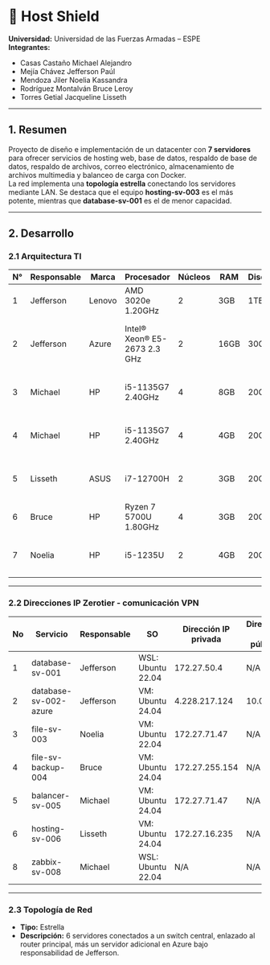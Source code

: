 # 📄 Host Shield

**Universidad:** Universidad de las Fuerzas Armadas – ESPE  
**Integrantes:**

- Casas Castaño Michael Alejandro
- Mejía Chávez Jefferson Paúl
- Mendoza Jiler Noelia Kassandra
- Rodríguez Montalván Bruce Leroy
- Torres Getial Jacqueline Lisseth

---

## 1. Resumen

Proyecto de diseño e implementación de un datacenter con **7 servidores** para ofrecer servicios de hosting web, base de datos, respaldo de base de datos, respaldo de archivos, correo electrónico, almacenamiento de archivos multimedia y balanceo de carga con Docker.  
La red implementa una **topología estrella** conectando los servidores mediante LAN. Se destaca que el equipo **hosting-sv-003** es el más potente, mientras que **database-sv-001** es el de menor capacidad.

---

## 2. Desarrollo

### 2.1 Arquitectura TI

| N°  | Responsable | Marca  | Procesador            | Núcleos | RAM   | Disco  | SO                             | ID              | Servicio        | Virtualización  |
| --- | ----------- | ------ | --------------------- | ------- | ----- | ------ | ------------------------------ | --------------- | --------------- | --------------- |
| 1   | Jefferson   | Lenovo | AMD 3020e 1.20GHz     | 2       | 3GB   | 1TB    | Ubuntu 22.04 (WSL)              | database-sv-001 | Base de datos   | WSL             |
| 2   | Jefferson   | Azure  | Intel® Xeon® E5-2673 2.3 GHz | 2     | 16GB   | 30GB    | Ubuntu 24.04          | azure-sv-007    | Respaldo de base de datos / Servidor Azure | N/A |
| 3   | Michael     | HP     | i5-1135G7 2.40GHz     | 4       | 8GB   | 20GB  | Ubuntu 22.04 (Máquina Virtual)  | file-sv-002     | Archivos        | Máquina Virtual |
| 4   | Michael     | HP     | i5-1135G7 2.40GHz     | 4     | 4GB   |20GB  | Ubuntu 22.04 (Máquina Virtual)  | sv-balancer-006 | Balanceador de carga adicional | Máquina Virtual |
| 5   | Lisseth     | ASUS   | i7-12700H             | 2      | 3GB  | 20GB    | Ubuntu 22.04 (Máquina Virtual)  | hosting-sv-003  | Hosting web     | Máquina Virtual |
| 6   | Bruce       | HP     | Ryzen 7 5700U 1.80GHz | 4       | 3GB  | 20GB  | Ubuntu 22.04                   | sv-balancer-004 | Balanceador de carga (archivos) | Nativo (Docker) |
| 7   | Noelia      | HP     | i5-1235U              | 2      | 4GB  | 20GB  | Ubuntu 22.04 (Máquina Virtual)  | sv-email-005    | Correo electrónico | Máquina Virtual |

---

### 2.2 Direcciones IP Zerotier - comunicación VPN

| No  | Servicio              | Responsable | SO   | Dirección IP privada    | Dirección IP pública |
| --- | --------------------- | ----------- | ---- | ---------------------- | ------------------ |
| 1   | database-sv-001       | Jefferson   | WSL: Ubuntu 22.04  | 172.27.50.4            | N/A                |
| 2   | database-sv-002-azure | Jefferson   | VM: Ubuntu 24.04  | 4.228.217.124          | 10.0.0.4           |
| 3   | file-sv-003           | Noelia      | VM: Ubuntu 22.04  | 172.27.71.47           | N/A                |
| 4   | file-sv-backup-004    | Bruce       | VM: Ubuntu 24.04  | 172.27.255.154         | N/A                |
| 5   | balancer-sv-005       | Michael     | VM: Ubuntu 24.04  | 172.27.71.47           | N/A                |
| 6   | hosting-sv-006        | Lisseth     | VM: Ubuntu 24.04  | 172.27.16.235          | N/A                |
| 8   | zabbix-sv-008         | Michael     | WSL: Ubuntu 22.04  | N/A                    | N/A                |

---

### 2.3 Topología de Red

- **Tipo:** Estrella
- **Descripción:** 6 servidores conectados a un switch central, enlazado al router principal, más un servidor adicional en Azure bajo responsabilidad de Jefferson.
